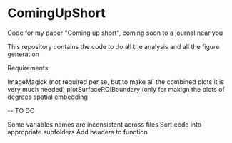 # ComingUpShort
 Code for my paper "Coming up short", coming soon to a journal near you

This repository contains the code to do all the analysis and all the figure generation

Requirements:

ImageMagick (not required per se, but to make all the combined plots it is very much needed)
plotSurfaceROIBoundary (only for makign the plots of degrees spatial embedding

--
TO DO

Some variables names are inconsistent across files
Sort code into appropriate subfolders
Add headers to function